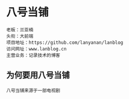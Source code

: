 # 八号当铺
    老板：兰亚楠
    头衔：大前端
    项目地址：https://github.com/lanyanan/lanblog
    访问网址：www.lanblog.cn
    主营业务：记录技术的博客
    
## 为何要用八号当铺
    八号当铺来源于一部电视剧
